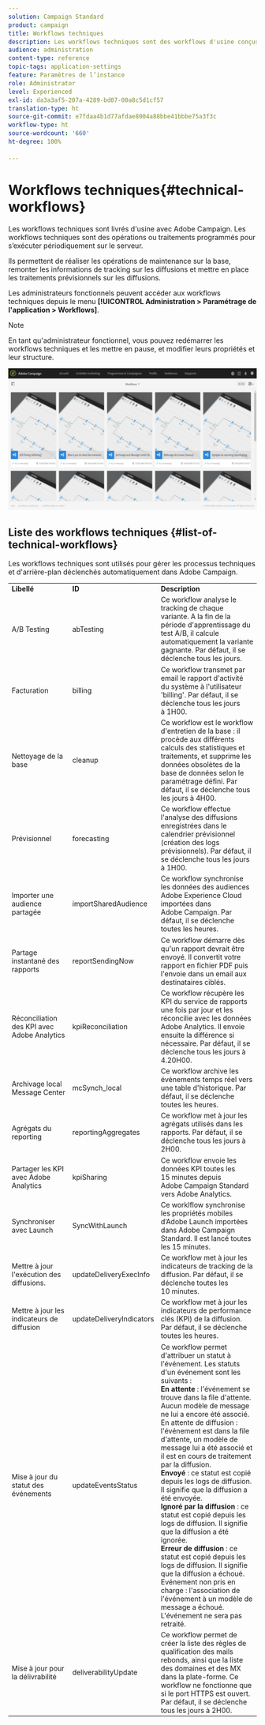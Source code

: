 ```yaml
---
solution: Campaign Standard
product: campaign
title: Workflows techniques
description: Les workflows techniques sont des workflows d'usine conçus pour gérer des processus techniques en arrière-plan dans Adobe Campaign, tout en assurant un comportement correct de la plate-forme.
audience: administration
content-type: reference
topic-tags: application-settings
feature: Paramètres de l’instance
role: Administrator
level: Experienced
exl-id: da3a3af5-207a-4289-bd07-00a8c5d1cf57
translation-type: ht
source-git-commit: e7fdaa4b1d77afdae8004a88bbe41bbbe75a3f3c
workflow-type: ht
source-wordcount: '660'
ht-degree: 100%

---
```


# Workflows techniques{#technical-workflows}

Les workflows techniques sont livrés d&#39;usine avec Adobe Campaign. Les workflows techniques sont des opérations ou traitements programmés pour s’exécuter périodiquement sur le serveur.

Ils permettent de réaliser les opérations de maintenance sur la base, remonter les informations de tracking sur les diffusions et mettre en place les traitements prévisionnels sur les diffusions.

Les administrateurs fonctionnels peuvent accéder aux workflows techniques depuis le menu **[!UICONTROL Administration > Paramétrage de l&#39;application > Workflows]**.

>[!NOTE]
>
>En tant qu&#39;administrateur fonctionnel, vous pouvez redémarrer les workflows techniques et les mettre en pause, et modifier leurs propriétés et leur structure.

![](assets/technical_workflows.png)

## Liste des workflows techniques {#list-of-technical-workflows}

Les workflows techniques sont utilisés pour gérer les processus techniques et d&#39;arrière-plan déclenchés automatiquement dans Adobe Campaign.

<table> 
 <tbody> 
  <tr> 
   <td> <strong>Libellé</strong><br /> </td> 
   <td> <strong>ID</strong><br /> </td> 
   <td> <strong>Description</strong><br /> </td> 
  </tr> 
  <tr> 
   <td> <span class="uicontrol">A/B Testing</span> <br /> </td> 
   <td> <span class="uicontrol">abTesting</span> <br /> </td> 
   <td> Ce workflow analyse le tracking de chaque variante. A la fin de la période d'apprentissage du test A/B, il calcule automatiquement la variante gagnante. Par défaut, il se déclenche tous les jours.<br /> </td> 
  </tr> 
  <tr> 
   <td> <span class="uicontrol">Facturation</span> <br /> </td> 
   <td> <span class="uicontrol">billing</span> <br /> </td> 
   <td> Ce workflow transmet par email le rapport d'activité du système à l'utilisateur 'billing'. Par défaut, il se déclenche tous les jours à 1H00.<br /> </td> 
  </tr> 
  <tr> 
   <td> <span class="uicontrol">Nettoyage de la base</span> <br /> </td> 
   <td> <span class="uicontrol">cleanup</span> <br /> </td> 
   <td> Ce workflow est le workflow d'entretien de la base : il procède aux différents calculs des statistiques et traitements, et supprime les données obsolètes de la base de données selon le paramétrage défini. Par défaut, il se déclenche tous les jours à 4H00.<br /> </td> 
  </tr> 
  <tr> 
   <td> <span class="uicontrol">Prévisionnel</span> <br /> </td> 
   <td> <span class="uicontrol">forecasting</span> <br /> </td> 
   <td> Ce workflow effectue l'analyse des diffusions enregistrées dans le calendrier prévisionnel (création des logs prévisionnels). Par défaut, il se déclenche tous les jours à 1H00. <br /> </td> 
  </tr> 
  <tr> 
   <td> <span class="uicontrol">Importer une audience partagée</span> <br /> </td> 
   <td> <span class="uicontrol">importSharedAudience</span> <br /> </td> 
   <td> Ce workflow synchronise les données des audiences Adobe Experience Cloud importées dans Adobe Campaign. Par défaut, il se déclenche toutes les heures.<br /> </td> 
  </tr> 
  <tr> 
   <td> <span class="uicontrol">Partage instantané des rapports</span> <br /> </td> 
   <td> <span class="uicontrol">reportSendingNow</span> <br /> </td> 
   <td> Ce workflow démarre dès qu'un rapport devrait être envoyé. Il convertit votre rapport en fichier PDF puis l'envoie dans un email aux destinataires ciblés.<br /> </td> 
  </tr> 
  <tr> 
   <td> <span class="uicontrol">Réconciliation des KPI avec Adobe Analytics</span> <br /> </td> 
   <td> <span class="uicontrol">kpiReconciliation</span> <br /> </td> 
   <td> Ce workflow récupère les KPI du service de rapports une fois par jour et les réconcilie avec les données Adobe Analytics. Il envoie ensuite la différence si nécessaire. Par défaut, il se déclenche tous les jours à 4.20H00.<br /> </td> 
  </tr> 
  <tr> 
   <td> <span class="uicontrol">Archivage local Message Center</span> <br /> </td> 
   <td> <span class="uicontrol">mcSynch_local</span> <br /> </td> 
   <td> Ce workflow archive les événements temps réel vers une table d'historique. Par défaut, il se déclenche toutes les heures.<br /> </td> 
  </tr> 
  <tr> 
   <td> <span class="uicontrol">Agrégats du reporting</span> <br /> </td> 
   <td> <span class="uicontrol">reportingAggregates</span> <br /> </td> 
   <td> Ce workflow met à jour les agrégats utilisés dans les rapports. Par défaut, il se déclenche tous les jours à 2H00.<br /> </td> 
  </tr> 
  <tr> 
   <td> <span class="uicontrol">Partager les KPI avec Adobe Analytics</span> <br /> </td> 
   <td> <span class="uicontrol">kpiSharing</span> <br /> </td> 
   <td> Ce workflow envoie les données KPI toutes les 15 minutes depuis Adobe Campaign Standard vers Adobe Analytics.<br /> </td> 
  </tr> 
    </tr> 
   <tr> 
   <td> <span class="uicontrol">Synchroniser avec Launch</span><br /> </td> 
   <td> <span class="uicontrol">SyncWithLaunch</span><br /> </td> 
   <td> Ce worklflow synchronise les propriétés mobiles d’Adobe Launch importées dans Adobe Campaign Standard. Il est lancé toutes les 15 minutes.<br /> </td> 
  </tr>
  <tr> 
   <td> <span class="uicontrol">Mettre à jour l'exécution des diffusions.</span> <br /> </td> 
   <td> <span class="uicontrol">updateDeliveryExecInfo</span> <br /> </td> 
   <td> Ce workflow met à jour les indicateurs de tracking de la diffusion. Par défaut, il se déclenche toutes les 10 minutes.<br /> </td> 
  </tr> 
  <tr> 
   <td> <span class="uicontrol">Mettre à jour les indicateurs de diffusion</span> <br /> </td> 
   <td> <span class="uicontrol">updateDeliveryIndicators</span> <br /> </td> 
   <td> Ce workflow met à jour les indicateurs de performance clés (KPI) de la diffusion. Par défaut, il se déclenche toutes les heures.<br /> </td> 
  </tr> 
  <tr> 
   <td> <span class="uicontrol">Mise à jour du statut des événements</span> <br /> </td> 
   <td> <span class="uicontrol">updateEventsStatus</span> <br /> </td> 
   <td> Ce workflow permet d'attribuer un statut à l'événement. Les statuts d'un événement sont les suivants :<br /> <strong>En attente</strong> : l'événement se trouve dans la file d'attente. Aucun modèle de message ne lui a encore été associé.<br /> <span class="uicontrol">En attente de diffusion : l'événement est dans la file d'attente, un modèle de message lui a été associé et il est en cours de traitement par la diffusion.</span><br /> <strong>Envoyé</strong> : ce statut est copié depuis les logs de diffusion. Il signifie que la diffusion a été envoyée.<br /> <strong>Ignoré par la diffusion</strong> : ce statut est copié depuis les logs de diffusion. Il signifie que la diffusion a été ignorée.<br /> <strong>Erreur de diffusion</strong> : ce statut est copié depuis les logs de diffusion. Il signifie que la diffusion a échoué.<br /> <span class="uicontrol">Evénement non pris en charge : l'association de l'événement à un modèle de message a échoué. </span> L'événement ne sera pas retraité.<br /> </td> 
  </tr> 
  <tr> 
   <td> <span class="uicontrol">Mise à jour pour la délivrabilité</span> <br /> </td> 
   <td> <span class="uicontrol">deliverabilityUpdate</span> <br /> </td> 
   <td> Ce workflow permet de créer la liste des règles de qualification des mails rebonds, ainsi que la liste des domaines et des MX dans la plate-forme. Ce workflow ne fonctionne que si le port HTTPS est ouvert. Par défaut, il se déclenche tous les jours à 2H00.<br /> </td> 
  </tr> 
 </tbody> 
</table>
